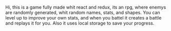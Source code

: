 Hi, this is a game fully made whit react and redux, its an rpg, where enemys are randomly generated, whit random names, stats, and shapes.
You can level up to improve your own stats, and when you battel it creates a battle and replays it for you. Also it uses local storage to save your progress.
